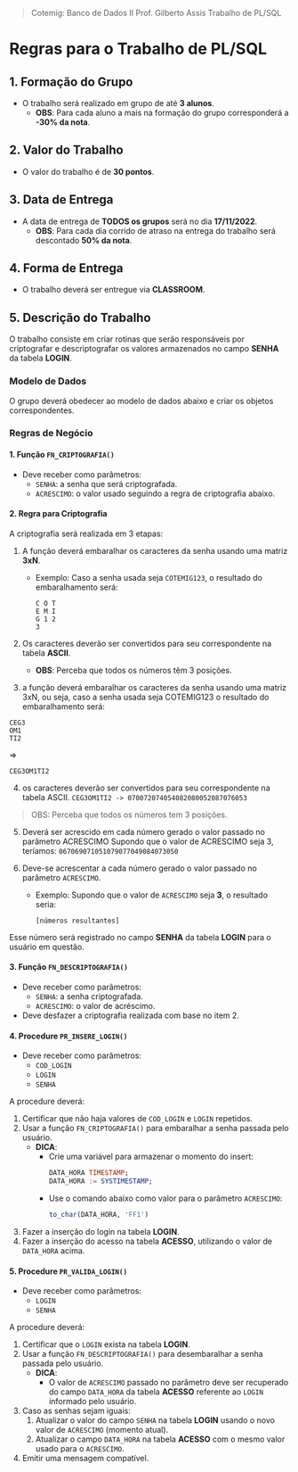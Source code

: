
> Cotemig: Banco de Dados II
> Prof. Gilberto Assis
> Trabalho de PL/SQL

# Regras para o Trabalho de PL/SQL

## 1. Formação do Grupo
- O trabalho será realizado em grupo de até **3 alunos**.
  - **OBS**: Para cada aluno a mais na formação do grupo corresponderá a **-30% da nota**.

## 2. Valor do Trabalho
- O valor do trabalho é de **30 pontos**.

## 3. Data de Entrega
- A data de entrega de **TODOS os grupos** será no dia **17/11/2022**.
  - **OBS**: Para cada dia corrido de atraso na entrega do trabalho será descontado **50% da nota**.

## 4. Forma de Entrega
- O trabalho deverá ser entregue via **CLASSROOM**.

## 5. Descrição do Trabalho
O trabalho consiste em criar rotinas que serão responsáveis por criptografar e descriptografar os valores armazenados no campo **SENHA** da tabela **LOGIN**.

### Modelo de Dados
O grupo deverá obedecer ao modelo de dados abaixo e criar os objetos correspondentes.

### Regras de Negócio

#### 1. Função `FN_CRIPTOGRAFIA()`
- Deve receber como parâmetros:
  - `SENHA`: a senha que será criptografada.
  - `ACRESCIMO`: o valor usado seguindo a regra de criptografia abaixo.

#### 2. Regra para Criptografia
A criptografia será realizada em 3 etapas:

1. A função deverá embaralhar os caracteres da senha usando uma matriz **3xN**.
   - Exemplo: Caso a senha usada seja `COTEMIG123`, o resultado do embaralhamento será:
     ```
     C O T
     E M I
     G 1 2
     3
     ```

2. Os caracteres deverão ser convertidos para seu correspondente na tabela **ASCII**.
   - **OBS**: Perceba que todos os números têm 3 posições.

3. a função deverá embaralhar os caracteres da senha usando uma matriz 3xN, ou seja,
caso a senha usada seja COTEMIG123 o resultado do embaralhamento será:
```
CEG3
OM1
TI2
```
=>
```
CEG3OM1TI2
```

4. os caracteres deverão ser convertidos para seu correspondente na tabela ASCII.
`CEG3OM1TI2 -> 070072074054082080052087076053`
> OBS: Perceba que todos os números tem 3 posições.

5.  Deverá ser acrescido em cada número gerado o valor passado no parâmetro ACRESCIMO
Supondo que o valor de ACRESCIMO seja 3, teríamos:
`067069071051079077049084073050`



6. Deve-se acrescentar a cada número gerado o valor passado no parâmetro `ACRESCIMO`.
   - Exemplo: Supondo que o valor de `ACRESCIMO` seja **3**, o resultado seria:
     ```
     [números resultantes]
     ```

Esse número será registrado no campo **SENHA** da tabela **LOGIN** para o usuário em questão.

#### 3. Função `FN_DESCRIPTOGRAFIA()`
- Deve receber como parâmetros:
  - `SENHA`: a senha criptografada.
  - `ACRESCIMO`: o valor de acréscimo.
- Deve desfazer a criptografia realizada com base no item 2.

#### 4. Procedure `PR_INSERE_LOGIN()`
- Deve receber como parâmetros:
  - `COD_LOGIN`
  - `LOGIN`
  - `SENHA`

A procedure deverá:

1. Certificar que não haja valores de `COD_LOGIN` e `LOGIN` repetidos.
2. Usar a função `FN_CRIPTOGRAFIA()` para embaralhar a senha passada pelo usuário.
   - **DICA**:
     - Crie uma variável para armazenar o momento do insert:
       ```sql
       DATA_HORA TIMESTAMP;
       DATA_HORA := SYSTIMESTAMP;
       ```
     - Use o comando abaixo como valor para o parâmetro `ACRESCIMO`:
       ```sql
       to_char(DATA_HORA, 'FF1')
       ```
3. Fazer a inserção do login na tabela **LOGIN**.
4. Fazer a inserção do acesso na tabela **ACESSO**, utilizando o valor de `DATA_HORA` acima.

#### 5. Procedure `PR_VALIDA_LOGIN()`
- Deve receber como parâmetros:
  - `LOGIN`
  - `SENHA`

A procedure deverá:

1. Certificar que o `LOGIN` exista na tabela **LOGIN**.
2. Usar a função `FN_DESCRIPTOGRAFIA()` para desembaralhar a senha passada pelo usuário.
   - **DICA**:
     - O valor de `ACRESCIMO` passado no parâmetro deve ser recuperado do campo `DATA_HORA` da tabela **ACESSO** referente ao `LOGIN` informado pelo usuário.
3. Caso as senhas sejam iguais:
   1. Atualizar o valor do campo `SENHA` na tabela **LOGIN** usando o novo valor de `ACRESCIMO` (momento atual).
   2. Atualizar o campo `DATA_HORA` na tabela **ACESSO** com o mesmo valor usado para o `ACRESCIMO`.
4. Emitir uma mensagem compatível.
